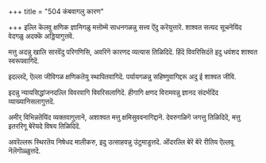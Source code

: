 +++
title = "504 कंबवागलु कारण"

+++
इल्लि कॆलवु क्षणिक ज्ञानिगळु मत्तॊम्मॆ साधनगळन्नु सत्त्व ऎंदु करॆयुत्तारॆ. शाश्वत सत्यद सूचनॆयिंद वेदगळु अदक्कॆ अड्डियागुत्तवॆ.

मत्तु अदन्नु खालि सारवॆंदु परिगणिसि, अवरिगॆ कारणद व्यत्यास तिळिदिदॆ. हिंदॆ विवरिसिदंतॆ इदु धवंशद शाश्वत स्वरूपवागिदॆ.

इदल्लदॆ, ऎल्ला जीविगळ क्षणिकतॆयु स्थापितवागिदॆ. पर्यायगळन्नु सहिष्णुवागिद्दरू अदु ई शाश्वत जीवि.

इदन्नु न्यायसिद्धांजनदल्लि विवरवागि विवरिसलागिदॆ. हीगागि क्षणद विरामवन्नु ज्ञानद संदर्भदिंद व्याख्यानिसलागुत्तदॆ.

अमीर् विभिन्नतॆयिंद व्यक्तवागुत्तानॆ, अशाश्वत मत्तु क्षमिसुववनागिद्दानॆ. देवरुगळिगॆ जगत्तु तिळिदिदॆ, मत्तु इतररिगू बेरॆयदे विषय तिळिदिदॆ.

अवरॆल्लरू स्थिरतॆय निषेधद मालीकरु, इदु उत्साहवन्नु उंटुमाडुत्तदॆ. ऒंदरल्लि बेरॆ बेरॆ रीतिय ऎल्लवू नॆलॆगॊळ्ळुत्तदॆ.

